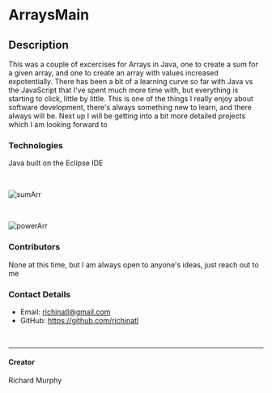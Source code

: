 # ArraysMain

## Description

This was a couple of excercises for Arrays in Java, one to create a sum for a given array, and one to create an array with values increased expotentially. There has been
a bit of a learning curve so far with Java vs the JavaScript that I've spent much more time with, but everything is starting to click, little by little. This is one of the things
I really enjoy about software development, there's always something new to learn, and there always will be. Next up I will be getting into a bit more detailed projects which I am looking forward to

### Technologies
Java built on the Eclipse IDE


<br>

![sumArr](https://user-images.githubusercontent.com/95508564/204702744-29cc140a-0c14-482d-bc66-f963c5eb03f3.png)

<br>

![powerArr](https://user-images.githubusercontent.com/95508564/204702772-8b49d7a0-df2f-4d1f-bb0b-50d8054352eb.png)


### Contributors
None at this time, but I am always open to anyone's ideas, just reach out to me


### Contact Details

- Email: richinatl@gmail.com
- GitHub: https://github.com/richinatl

<br>

---
#### Creator
Richard Murphy


